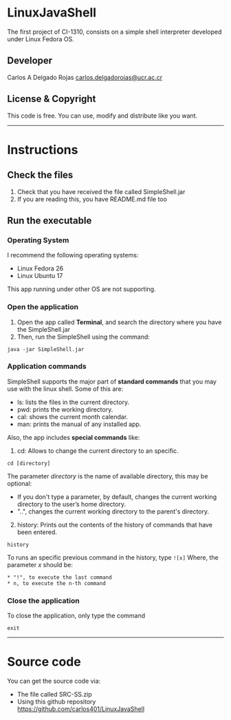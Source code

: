 # LinuxJavaShell
The first project of CI-1310, consists on a simple shell interpreter developed under Linux Fedora OS.

## Developer

Carlos A Delgado Rojas <carlos.delgadorojas@ucr.ac.cr> 

## License & Copyright

This code is free. You can use, modify and distribute like you want.

---

# Instructions

## Check the files
1. Check that you have received the file called SimpleShell.jar
2. If you are reading this, you have README.md file too

## Run the executable

### Operating System
 I recommend the following operating systems:
* Linux Fedora 26
* Linux Ubuntu 17

This app running under other OS are not supporting.

### Open the application
1. Open the app called **Terminal**, and search the directory where you have the SimpleShell.jar
2. Then, run the SimpleShell using the command: 
  ```
  java -jar SimpleShell.jar
  ```

### Application commands
SimpleShell supports the major part of **standard commands** that you may use with the linux shell.
Some of this are:
* ls: lists the files in the current directory.
* pwd: prints the working directory.
* cal: shows the current month calendar.
* man: prints the manual of any installed app.

Also, the app includes **special commands** like:
1. cd: Allows to change the current directory to an specific.
  ```
  cd [directory]
  ```
  The parameter *directory* is the name of available directory, this may be optional:
   * If you don't type a parameter, by default, changes the current working directory to the user’s home directory.
   * "..", changes the current working directory to the parent's directory.
2. history: Prints out the contents of the history of commands that have been entered.
  ```
  history
  ```
  To runs an specific previous command in the history, type
    ```
    ![x]
    ```
    Where, the parameter *x* should be:
    
    * "!", to execute the last command
    * n, to execute the n-th command
### Close the application
To close the application, only type the command
```
exit
```

---

# Source code
You can get the source code via:
* The file called SRC-SS.zip
* Using this github repository <https://github.com/carlos401/LinuxJavaShell>
